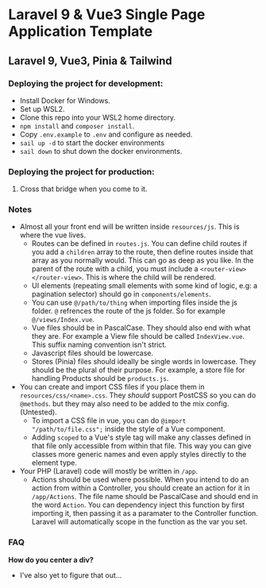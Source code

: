 # Laravel 9 & Vue3 Single Page Application Template
## Laravel 9, Vue3, Pinia & Tailwind


### Deploying the project for development:
- Install Docker for Windows.
- Set up WSL2.
- Clone this repo into your WSL2 home directory.
- `npm install` and `composer install`.
- Copy `.env.example` to `.env` and configure as needed.
- `sail up -d` to start the docker environments
- `sail down` to shut down the docker environments.

### Deploying the project for production:
1. Cross that bridge when you come to it.

### Notes
- Almost all your front end will be written inside `resources/js`. This is where the vue lives.
  - Routes can be defined in `routes.js`. You can define child routes if you add a `children` array to the route, then define routes inside that array as you normally would. This can go as deep as you like. In the parent of the route with a child, you must include a `<router-view></router-view>`. This is where the child will be rendered.
  - UI elements (repeating small elements with some kind of logic, e.g: a pagination selector) should go in `components/elements`.
  - You can use `@/path/to/thing` when importing files inside the js folder. `@` refrences the route of the js folder. So for example `@/views/Index.vue`.
  - Vue files should be in PascalCase. They should also end with what they are. For example a View file should be called `IndexView.vue`. This suffix naming convention isn't strict.
  - Javascript files should be lowercase.
  - Stores (Pinia) files should ideally be single words in lowercase. They should be the plural of their purpose. For example, a store file for handling Products should be `products.js`.
- You can create and import CSS files if you place them in `resources/css/<name>.css`. They *should* support PostCSS so you can do `@methods`. but they may also need to be added to the mix config. (Untested).
  - To import a CSS file in vue, you can do `@import "/path/to/file.css";` inside the style of a Vue component.
  - Adding `scoped` to a Vue's style tag will make any classes defined in that file only accessible from within that file. This way you can give classes more generic names and even apply styles directly to the element type.
- Your PHP (Laravel) code will mostly be written in `/app`.
  - Actions should be used where possible. When you intend to do an action from within a Controller, you should create an action for it in `/app/Actions`. The file name should be PascalCase and should end in the word `Action`. You can dependency inject this function by first importing it, then passing it as a paramater to the Controller function. Laravel will automatically scope in the function as the var you set.

### FAQ
**How do you center a div?**
- I've also yet to figure that out...
